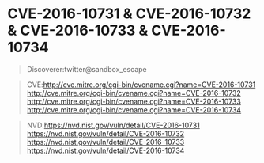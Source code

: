 # CVE-2016-10731 & CVE-2016-10732 & CVE-2016-10733 & CVE-2016-10734
> Discoverer:twitter@sandbox_escape 

> CVE:http://cve.mitre.org/cgi-bin/cvename.cgi?name=CVE-2016-10731  
http://cve.mitre.org/cgi-bin/cvename.cgi?name=CVE-2016-10732  
http://cve.mitre.org/cgi-bin/cvename.cgi?name=CVE-2016-10733  
http://cve.mitre.org/cgi-bin/cvename.cgi?name=CVE-2016-10734  

> NVD:https://nvd.nist.gov/vuln/detail/CVE-2016-10731     
https://nvd.nist.gov/vuln/detail/CVE-2016-10732      
https://nvd.nist.gov/vuln/detail/CVE-2016-10733     
https://nvd.nist.gov/vuln/detail/CVE-2016-10734     

